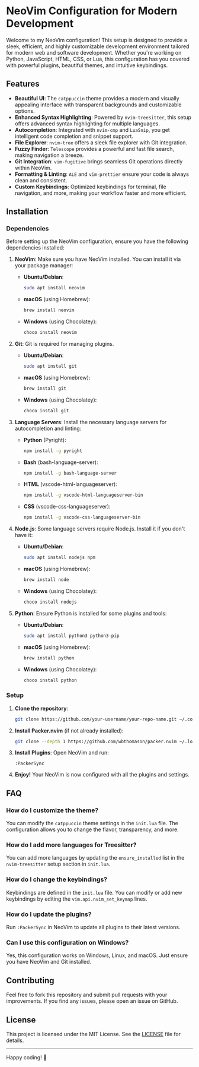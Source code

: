 # NeoVim Configuration for Modern Development

Welcome to my NeoVim configuration! This setup is designed to provide a sleek, efficient, and highly customizable development environment tailored for modern web and software development. Whether you're working on Python, JavaScript, HTML, CSS, or Lua, this configuration has you covered with powerful plugins, beautiful themes, and intuitive keybindings.

## Features

- **Beautiful UI**: The `catppuccin` theme provides a modern and visually appealing interface with transparent backgrounds and customizable options.
- **Enhanced Syntax Highlighting**: Powered by `nvim-treesitter`, this setup offers advanced syntax highlighting for multiple languages.
- **Autocompletion**: Integrated with `nvim-cmp` and `LuaSnip`, you get intelligent code completion and snippet support.
- **File Explorer**: `nvim-tree` offers a sleek file explorer with Git integration.
- **Fuzzy Finder**: `Telescope` provides a powerful and fast file search, making navigation a breeze.
- **Git Integration**: `vim-fugitive` brings seamless Git operations directly within NeoVim.
- **Formatting & Linting**: `ALE` and `vim-prettier` ensure your code is always clean and consistent.
- **Custom Keybindings**: Optimized keybindings for terminal, file navigation, and more, making your workflow faster and more efficient.

## Installation

### Dependencies

Before setting up the NeoVim configuration, ensure you have the following dependencies installed:

1. **NeoVim**: Make sure you have NeoVim installed. You can install it via your package manager:
   - **Ubuntu/Debian**:
     ```bash
     sudo apt install neovim
     ```
   - **macOS** (using Homebrew):
     ```bash
     brew install neovim
     ```
   - **Windows** (using Chocolatey):
     ```bash
     choco install neovim
     ```

2. **Git**: Git is required for managing plugins.
   - **Ubuntu/Debian**:
     ```bash
     sudo apt install git
     ```
   - **macOS** (using Homebrew):
     ```bash
     brew install git
     ```
   - **Windows** (using Chocolatey):
     ```bash
     choco install git
     ```

3. **Language Servers**: Install the necessary language servers for autocompletion and linting:
   - **Python** (Pyright):
     ```bash
     npm install -g pyright
     ```
   - **Bash** (bash-language-server):
     ```bash
     npm install -g bash-language-server
     ```
   - **HTML** (vscode-html-languageserver):
     ```bash
     npm install -g vscode-html-languageserver-bin
     ```
   - **CSS** (vscode-css-languageserver):
     ```bash
     npm install -g vscode-css-languageserver-bin
     ```

4. **Node.js**: Some language servers require Node.js. Install it if you don't have it:
   - **Ubuntu/Debian**:
     ```bash
     sudo apt install nodejs npm
     ```
   - **macOS** (using Homebrew):
     ```bash
     brew install node
     ```
   - **Windows** (using Chocolatey):
     ```bash
     choco install nodejs
     ```

5. **Python**: Ensure Python is installed for some plugins and tools:
   - **Ubuntu/Debian**:
     ```bash
     sudo apt install python3 python3-pip
     ```
   - **macOS** (using Homebrew):
     ```bash
     brew install python
     ```
   - **Windows** (using Chocolatey):
     ```bash
     choco install python
     ```

### Setup

1. **Clone the repository**:
   ```bash
   git clone https://github.com/your-username/your-repo-name.git ~/.config/nvim
   ```

2. **Install Packer.nvim** (if not already installed):
   ```bash
   git clone --depth 1 https://github.com/wbthomason/packer.nvim ~/.local/share/nvim/site/pack/packer/start/packer.nvim
   ```

3. **Install Plugins**:
   Open NeoVim and run:
   ```vim
   :PackerSync
   ```

4. **Enjoy!** Your NeoVim is now configured with all the plugins and settings.

## FAQ

### How do I customize the theme?
You can modify the `catppuccin` theme settings in the `init.lua` file. The configuration allows you to change the flavor, transparency, and more.

### How do I add more languages for Treesitter?
You can add more languages by updating the `ensure_installed` list in the `nvim-treesitter` setup section in `init.lua`.

### How do I change the keybindings?
Keybindings are defined in the `init.lua` file. You can modify or add new keybindings by editing the `vim.api.nvim_set_keymap` lines.

### How do I update the plugins?
Run `:PackerSync` in NeoVim to update all plugins to their latest versions.

### Can I use this configuration on Windows?
Yes, this configuration works on Windows, Linux, and macOS. Just ensure you have NeoVim and Git installed.

## Contributing

Feel free to fork this repository and submit pull requests with your improvements. If you find any issues, please open an issue on GitHub.

## License

This project is licensed under the MIT License. See the [LICENSE](LICENSE) file for details.

---

Happy coding! 🚀
